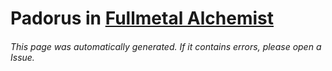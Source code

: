 # Padorus in [Fullmetal Alchemist](https://myanimelist.net/manga/25/Fullmetal_Alchemist)

###### This page was automatically generated. If it contains errors, please open a Issue.
